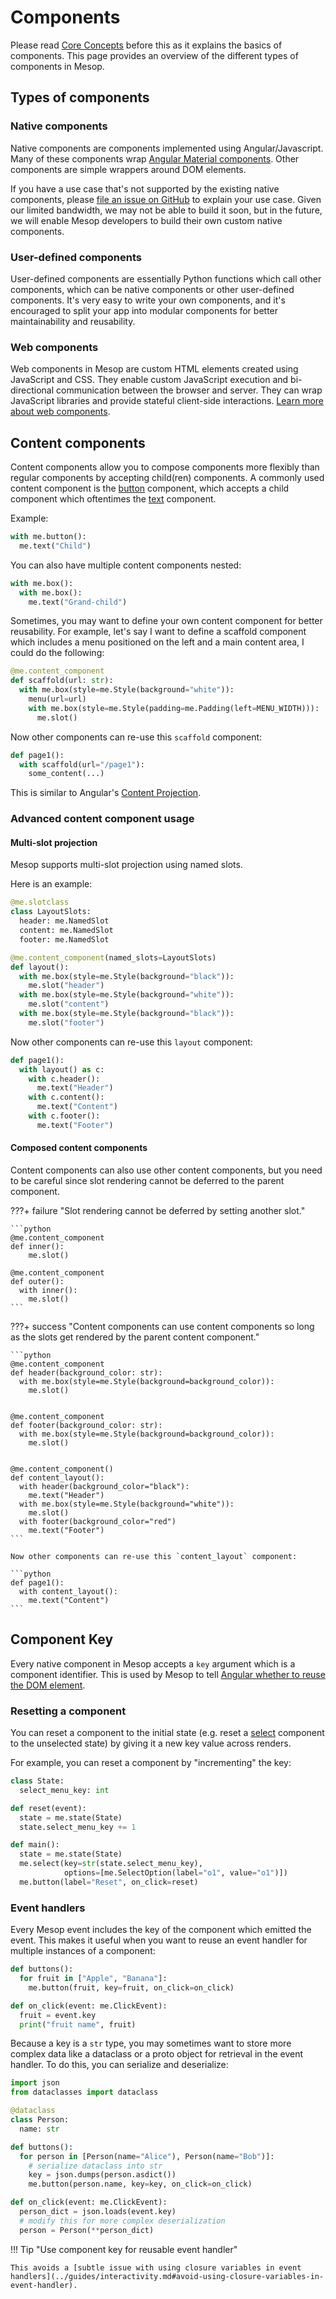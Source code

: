 # Components

Please read [Core Concepts](../getting-started/core-concepts.md) before this as it explains the basics of components. This page provides an overview of the different types of components in Mesop.

## Types of components

### Native components

Native components are components implemented using Angular/Javascript. Many of these components wrap [Angular Material components](https://material.angular.io/components/). Other components are simple wrappers around DOM elements.

If you have a use case that's not supported by the existing native components, please [file an issue on GitHub](https://github.com/google/mesop/issues/new) to explain your use case. Given our limited bandwidth, we may not be able to build it soon, but in the future, we will enable Mesop developers to build their own custom native components.

### User-defined components

User-defined components are essentially Python functions which call other components, which can be native components or other user-defined components. It's very easy to write your own components, and it's encouraged to split your app into modular components for better maintainability and reusability.

### Web components

Web components in Mesop are custom HTML elements created using JavaScript and CSS. They enable custom JavaScript execution and bi-directional communication between the browser and server. They can wrap JavaScript libraries and provide stateful client-side interactions. [Learn more about web components](../web-components/index.md).

## Content components

Content components allow you to compose components more flexibly than regular components by accepting child(ren) components. A commonly used content component is the [button](./button.md) component, which accepts a child component which oftentimes the [text](./text.md) component.

Example:

```python
with me.button():
  me.text("Child")
```

You can also have multiple content components nested:

```python
with me.box():
  with me.box():
    me.text("Grand-child")
```

Sometimes, you may want to define your own content component for better reusability. For example, let's say I want to define a scaffold component which includes a menu positioned on the left and a main content area, I could do the following:

```python
@me.content_component
def scaffold(url: str):
  with me.box(style=me.Style(background="white")):
    menu(url=url)
    with me.box(style=me.Style(padding=me.Padding(left=MENU_WIDTH))):
      me.slot()
```

Now other components can re-use this `scaffold` component:

```python
def page1():
  with scaffold(url="/page1"):
    some_content(...)
```

This is similar to Angular's [Content Projection](https://angular.io/guide/content-projection).

### Advanced content component usage

#### Multi-slot projection

Mesop supports multi-slot projection using named slots.

Here is an example:

```python
@me.slotclass
class LayoutSlots:
  header: me.NamedSlot
  content: me.NamedSlot
  footer: me.NamedSlot

@me.content_component(named_slots=LayoutSlots)
def layout():
  with me.box(style=me.Style(background="black")):
    me.slot("header")
  with me.box(style=me.Style(background="white")):
    me.slot("content")
  with me.box(style=me.Style(background="black")):
    me.slot("footer")
```

Now other components can re-use this `layout` component:

```python
def page1():
  with layout() as c:
    with c.header():
      me.text("Header")
    with c.content():
      me.text("Content")
    with c.footer():
      me.text("Footer")
```

#### Composed content components

Content components can also use other content components, but you need to be careful since
slot rendering cannot be deferred to the parent component.

???+ failure "Slot rendering cannot be deferred by setting another slot."

    ```python
    @me.content_component
    def inner():
        me.slot()

    @me.content_component
    def outer():
      with inner():
        me.slot()
    ```

???+ success "Content components can use content components so long as the slots get rendered by the parent content component."

    ```python
    @me.content_component
    def header(background_color: str):
      with me.box(style=me.Style(background=background_color)):
        me.slot()


    @me.content_component
    def footer(background_color: str):
      with me.box(style=me.Style(background=background_color)):
        me.slot()


    @me.content_component()
    def content_layout():
      with header(background_color="black"):
        me.text("Header")
      with me.box(style=me.Style(background="white")):
        me.slot()
      with footer(background_color="red")
        me.text("Footer")
    ```

    Now other components can re-use this `content_layout` component:

    ```python
    def page1():
      with content_layout():
        me.text("Content")
    ```

## Component Key

Every native component in Mesop accepts a `key` argument which is a component identifier. This is used by Mesop to tell [Angular whether to reuse the DOM element](https://angular.io/api/core/TrackByFunction#description).

### Resetting a component

You can reset a component to the initial state (e.g. reset a [select](./select.md) component to the unselected state) by giving it a new key value across renders.

For example, you can reset a component by "incrementing" the key:

```py
class State:
  select_menu_key: int

def reset(event):
  state = me.state(State)
  state.select_menu_key += 1

def main():
  state = me.state(State)
  me.select(key=str(state.select_menu_key),
            options=[me.SelectOption(label="o1", value="o1")])
  me.button(label="Reset", on_click=reset)
```

### Event handlers

Every Mesop event includes the key of the component which emitted the event. This makes it useful when you want to reuse an event handler for multiple instances of a component:

```py
def buttons():
  for fruit in ["Apple", "Banana"]:
    me.button(fruit, key=fruit, on_click=on_click)

def on_click(event: me.ClickEvent):
  fruit = event.key
  print("fruit name", fruit)
```

Because a key is a `str` type, you may sometimes want to store more complex data like a dataclass or a proto object for retrieval in the event handler. To do this, you can serialize and deserialize:

```py
import json
from dataclasses import dataclass

@dataclass
class Person:
  name: str

def buttons():
  for person in [Person(name="Alice"), Person(name="Bob")]:
    # serialize dataclass into str
    key = json.dumps(person.asdict())
    me.button(person.name, key=key, on_click=on_click)

def on_click(event: me.ClickEvent):
  person_dict = json.loads(event.key)
  # modify this for more complex deserialization
  person = Person(**person_dict)
```

!!! Tip "Use component key for reusable event handler"

    This avoids a [subtle issue with using closure variables in event handlers](../guides/interactivity.md#avoid-using-closure-variables-in-event-handler).
